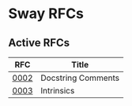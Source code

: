 # Sway RFCs

## Active RFCs
| RFC                                                                                    |     Title          |
| -------------------------------------------------------------------------------------- | ------------------ |
| [0002](https://github.com/FuelLabs/sway-rfcs/blob/master/rfcs/0002-docstrings.md)      | Docstring Comments |
| [0003](https://github.com/FuelLabs/sway-rfcs/blob/master/rfcs/0003-intrinsics.md)      | Intrinsics         |
